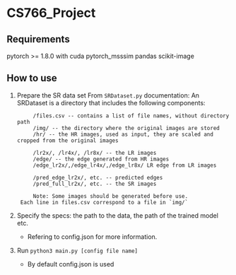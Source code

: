# CS766_Project

## Requirements

pytorch >= 1.8.0 with cuda
pytorch_msssim
pandas
scikit-image

## How to use

1. Prepare the SR data set
    From `SRDataset.py` documentation:
        An SRDataset is a directory that includes the following components:

            /files.csv -- contains a list of file names, without directory path
            /img/ -- the directory where the original images are stored
            /hr/ -- the HR images, used as input, they are scaled and cropped from the original images

            /lr2x/, /lr4x/, /lr8x/ -- the LR images
            /edge/ -- the edge generated from HR images
            /edge_lr2x/,/edge_lr4x/,/edge_lr8x/ LR edge from LR images

            /pred_edge_lr2x/, etc. -- predicted edges
            /pred_full_lr2x/, etc. -- the SR images

            Note: Some images should be generated before use.
        Each line in files.csv correspond to a file in `img/`

2. Specify the specs: the path to the data, the path of the trained model etc.
    * Refering to config.json for more information.
3. Run `python3 main.py [config file name]`
    * By default config.json is used